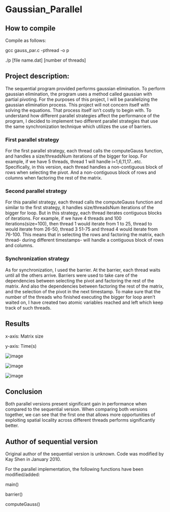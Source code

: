 # Gaussian_Parallel

## How to compile

Compile as follows:

gcc gauss_par.c -pthread -o p

./p [file name.dat]  [number of threads]



## Project description:
The sequential program provided performs gaussian elimination. To perform gaussian elimination, the program uses a method called gaussian with partial pivoting. For the purposes of this project, I will be parallelizing the gaussian elimination process. This project will not concern itself with solving the equations. That process itself isn’t costly to begin with. To understand how different parallel strategies affect the performance of the program, I decided to implement two different parallel strategies that use the same synchronization technique which utilizes the use of barriers.

### First parallel strategy

For the first parallel strategy, each thread calls the computeGauss function, and handles a size/threadsNum iterations of the bigger for loop. For example, if we have 5 threads, thread 1 will handle i=1,6,11,17...etc. Specifically, in this version, each thread handles a non-contiguous block of rows when selecting the pivot. And a non-contiguous block of rows and columns when factoring the rest of the matrix. 

### Second parallel strategy

For this parallel strategy, each thread calls the computeGauss function and similar to the first strategy, it handles size/threadsNum iterations of the bigger for loop. But in this strategy, each thread iterates contiguous blocks of iterations. For example, if we have 4 threads and 100 iterations(size=100), then thread 1 would iterate from 1 to 25, thread to would iterate from 26-50, thread 3 51-75 and thread 4 would iterate from 76-100. This means that in selecting the rows and factoring the matrix, each thread- during different timestamps- will handle a contiguous block of rows and columns.

### Synchronization strategy

As for synchronization, I used the barrier. At the barrier, each thread waits until all the others arrive. Barriers were used to take care of the dependencies between selecting the pivot and factoring the rest of the matrix. And also the dependencies between factoring the rest of the matrix, and the selection of the pivot in the next timestamp. To make sure that the number of the threads who finished executing the bigger for loop aren’t waited on, I have created two atomic variables reached and left which keep track of such threads. 

## Results

x-axis: Matrix size

y-axis: Time(s)


![image](https://user-images.githubusercontent.com/77176446/130703496-82a1428b-90f3-47b4-845b-bc31785976ba.png)


![image](https://user-images.githubusercontent.com/77176446/130703549-a877e1ac-74bb-4e8e-8f9a-6e8c5fb8ba7c.png)


![image](https://user-images.githubusercontent.com/77176446/130703637-92945f34-d805-4056-9ce0-8b1d91430be8.png)



## Conclusion

Both parallel versions present significant gain in performance when compared to the sequential version. When comparing both versions together, we can see that the first one that allows more opportunities of exploiting spatial locality across different threads performs significantly better.

## Author of sequential version
Original author of the sequential version is unknown. Code was modified by Kay Shen in January 2010.

For the parallel implementation, the following functions have been modified/added:


main()

barrier()

computeGauss()






